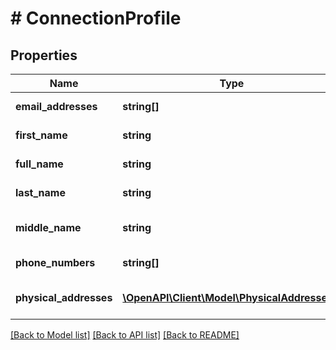 # # ConnectionProfile

## Properties

Name | Type | Description | Notes
------------ | ------------- | ------------- | -------------
**email_addresses** | **string[]** | User email address |
**first_name** | **string** | User first name |
**full_name** | **string** | User full name |
**last_name** | **string** | User last name |
**middle_name** | **string** | User middle name |
**phone_numbers** | **string[]** | User phone number |
**physical_addresses** | [**\OpenAPI\Client\Model\PhysicalAddresses[]**](PhysicalAddresses.md) | Physical user addresses |

[[Back to Model list]](../../README.md#models) [[Back to API list]](../../README.md#endpoints) [[Back to README]](../../README.md)

